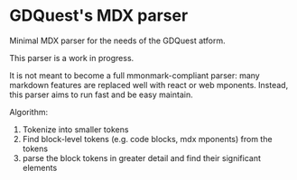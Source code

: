 # GDQuest's MDX parser

Minimal MDX parser for the needs of the GDQuest atform.

This parser is a work in progress.

It is not meant to become a full mmonmark-compliant parser: many markdown
features are replaced well with react or web mponents.
Instead, this parser aims to run fast and be easy  maintain.

Algorithm:
1. Tokenize into smaller tokens
2. Find block-level tokens (e.g. code blocks, mdx mponents) from the tokens
3. parse the block tokens in greater detail and find their significant elements
